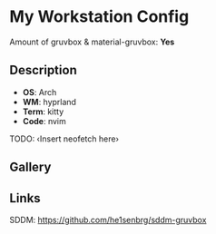 # My Workstation Config

Amount of gruvbox & material-gruvbox: **Yes**

## Description
- **OS**: Arch
- **WM**: hyprland
- **Term**: kitty
- **Code**: nvim

TODO: ‹Insert neofetch here›


## Gallery

## Links

SDDM: https://github.com/he1senbrg/sddm-gruvbox
